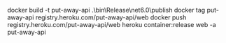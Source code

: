 docker build -t put-away-api .\bin\Release\net6.0\publish
docker tag put-away-api registry.heroku.com/put-away-api/web
docker push registry.heroku.com/put-away-api/web
heroku container:release web -a put-away-api